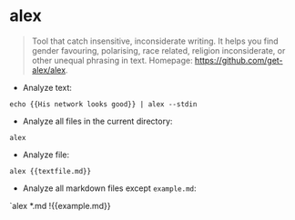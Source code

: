 # alex

> Tool that catch insensitive, inconsiderate writing.
> It helps you find gender favouring, polarising, race related, religion inconsiderate, or other unequal phrasing in text.
> Homepage: <https://github.com/get-alex/alex>.

- Analyze text:

`echo {{His network looks good}} | alex --stdin`

- Analyze all files in the current directory:

`alex`

- Analyze file:

`alex {{textfile.md}}`

- Analyze all markdown files except `example.md`:

`alex *.md !{{example.md}}
